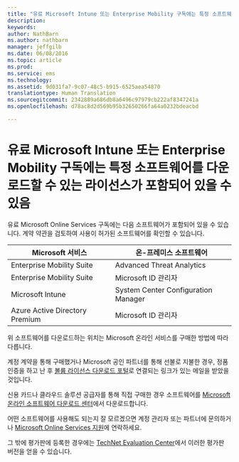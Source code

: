 ```yaml
---
title: "유료 Microsoft Intune 또는 Enterprise Mobility 구독에는 특정 소프트웨어를 다운로드할 수 있는 라이선스가 포함되어 있을 수 있음 | Microsoft Intune"
description: 
keywords: 
author: NathBarn
ms.author: nathbarn
manager: jeffgilb
ms.date: 06/08/2016
ms.topic: article
ms.prod: 
ms.service: ems
ms.technology: 
ms.assetid: 9d031fa7-9c07-48c5-b915-6525aea54870
translationtype: Human Translation
ms.sourcegitcommit: 2342889a686db8a6496c97979cb222af8347241a
ms.openlocfilehash: d78ac8d2d569b95b32650266fa64a0232bdeacbd

---
```


# <a name="your-paid-microsoft-intune-or-enterprise-mobility-subscription-might-include-a-license-to-use-certain-downloadable-software"></a>유료 Microsoft Intune 또는 Enterprise Mobility 구독에는 특정 소프트웨어를 다운로드할 수 있는 라이선스가 포함되어 있을 수 있음

유료 Microsoft Online Services 구독에는 다음 소프트웨어가 포함되어 있을 수 있습니다.  계약 약관을 검토하여 사용이 허가된 소프트웨어를 확인할 수 있습니다.

| **Microsoft 서비스**    | **온-프레미스 소프트웨어**           |
| ------------- |-------------|
|Enterprise Mobility Suite |    Advanced Threat Analytics |
|Enterprise Mobility Suite |    Microsoft ID 관리자 |
|Microsoft Intune | System Center Configuration Manager |
|Azure Active Directory Premium |   Microsoft ID 관리자 |

위 소프트웨어를 다운로드하는 위치는 Microsoft 온라인 서비스를 구매한 방법에 따라 다릅니다.

계정 계약을 통해 구매했거나 Microsoft 공인 파트너를 통해 선불로 지불한 경우, 정품 인증을 하고 난 후 [볼륨 라이선스 다운로드 포털](https://www.microsoft.com/Licensing/servicecenter/default.aspx)로 연결되는 링크가 있는 메일을 받았을 것입니다.

신용 카드나 클라우드 솔루션 공급자를 통해 직접 구매한 경우 소프트웨어를 [Microsoft 온라인 소프트웨어 다운로드 센터](https://www.microsoft.com/online/downloads/HomeRealmDiscovery.aspx)에서 다운로드합니다.

어떤 소프트웨어를 사용해도 되는지 잘 모르겠으면 계정 관리자 또는 파트너에 문의하거나 [Microsoft Online Services 지원](https://technet.microsoft.com/en-us/dn932057.aspx)에 연락하세요.

그 밖에 평가판에 등록한 경우에는 [TechNet Evaluation Center](https://www.microsoft.com/evalcenter/try)에서 이러한 평가판 버전을 얻을 수 있습니다.



<!--HONumber=Jan17_HO1-->


